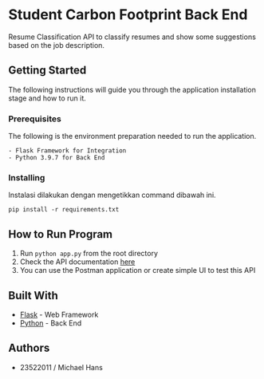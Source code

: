 # Student Carbon Footprint Back End

Resume Classification API to classify resumes and show some suggestions based on the job description.

## Getting Started

The following instructions will guide you through the application installation stage and how to run it.

### Prerequisites

The following is the environment preparation needed to run the application.

```
- Flask Framework for Integration
- Python 3.9.7 for Back End
```

### Installing

Instalasi dilakukan dengan mengetikkan command dibawah ini.
```
pip install -r requirements.txt
```

## How to Run Program
1. Run `python app.py` from the root directory
2. Check the API documentation [here](https://docs.google.com/document/d/1O6zXF8STjMEs-aMxf2xVmAelooR5jwPtNQ9lwu8NA_M/edit?usp=sharing)
3. You can use the Postman application or create simple UI to test this API

## Built With

* [Flask](https://flask.palletsprojects.com/en/1.1.x/) - Web Framework
* [Python](https://www.python.org/) - Back End

## Authors

- 23522011 / Michael Hans
